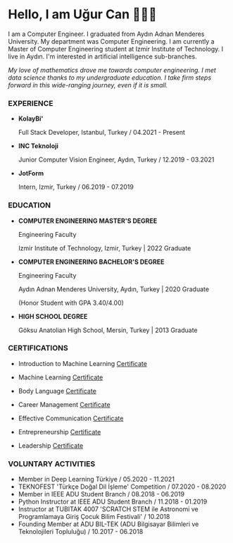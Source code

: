 # Hello, I am Uğur Can 👨🏽‍💻

I am a Computer Engineer. I graduated from Aydın Adnan Menderes University. My department was Computer Engineering. I am currently a Master of Computer Engineering student at Izmir Institute of Technology. I live in Aydın. I'm interested in artificial intelligence sub-branches.

*My love of mathematics drove me towards computer engineering. I met data science thanks to my undergraduate education. I take firm steps forward in this wide-ranging journey, even if it is small.*

### EXPERIENCE

* **KolayBi'**

  Full Stack Developer, Istanbul, Turkey / 04.2021 - Present

* **INC Teknoloji**

  Junior Computer Vision Engineer, Aydın, Turkey / 12.2019 - 03.2021

* **JotForm**

  Intern, Izmir, Turkey / 06.2019 - 07.2019
  
### EDUCATION

* **COMPUTER ENGINEERING MASTER'S DEGREE**

  Engineering Faculty
  
  Izmir Institute of Technology, Izmir, Turkey | 2022 Graduate
  
* **COMPUTER ENGINEERING BACHELOR'S DEGREE**
  
  Engineering Faculty
  
  Aydın Adnan Menderes University, Aydın, Turkey | 2020 Graduate
  
  (Honor Student with GPA 3.40/4.00)
  
* **HIGH SCHOOL DEGREE**

  Göksu Anatolian High School, Mersin, Turkey | 2013 Graduate
  
### CERTIFICATIONS

* Introduction to Machine Learning [Certificate](https://drive.google.com/file/d/1sVPzVhdvzlhtdAvQEbtRu2bUbYkHOUYv/view)

* Machine Learning [Certificate](https://drive.google.com/file/d/1hnhz0MGQeogAd-hBhKJQt8XzkPjBqPW7/view)

* Body Language [Certificate](https://drive.google.com/file/d/16NJwcwXskjSBYoq0NrrWhfbryHUM99v8/view)

* Career Management [Certificate](https://drive.google.com/file/d/1k7G8pYloX2F9ug8OoG1Q67-tlTWCu_uW/view)

* Effective Communication [Certificate](https://drive.google.com/file/d/1X4WYq1x2-8wOoO8p8Pc3OmBJccuGaOai/view)

* Entrepreneurship [Certificate](https://drive.google.com/file/d/1uMxJ81tdWHkMmpkk1gZPFQ988vue9zVP/view)

* Leadership [Certificate](https://drive.google.com/file/d/1neSc8SHZ7XfWf0cps3m2l5z3ql-qU50A/view)

### VOLUNTARY ACTIVITIES

* Member in Deep Learning Türkiye / 05.2020 - 11.2021 
* TEKNOFEST 'Türkçe Doğal Dil İşleme' Competition / 07.2020 - 08.2020
* Member in IEEE ADU Student Branch / 08.2018 - 06.2019 
* Python Instructor at IEEE ADU Student Branch / 11.2018 - 01.2019
* Instructor at TUBITAK 4007 'SCRATCH STEM ile Astronomi ve Programlamaya Giriş Çocuk Bilim Festivali' / 10.2018 
* Founding Member at ADU BIL-TEK (ADU Bilgisayar Bilimleri ve Teknolojileri Topluluğu) / 10.2017 - 06.2018
